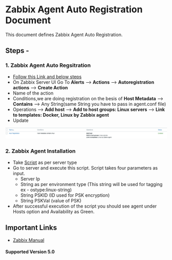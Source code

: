 # Zabbix Agent Auto Registration Document

This document defines Zabbix Agent Auto Registration.

## Steps -

### 1. Zabbix Agent Auto Regsitration

* [Follow this Link and below steps](https://www.zabbix.com/documentation/current/manual/discovery/auto_registration)
* On Zabbix Server UI Go To **Alerts** --> **Actions** --> **Autoregistration actions** --> **Create Action**
* Name of the action
* Conditions,we are doing registration on the besis of **Host Metadata** --> **Contains** --> Any String(same String you have to pass in agent.conf file)
* Operations --> **Add host** --> **Add to host groups: Linux servers** --> **Link to templates: Docker, Linux by Zabbix agent**
* Update

![Agent Auto Registrations](https://github.com/Shubhamjain6197/zabbix-agent-auto-registration/blob/main/img/agent-auto-registrations.png)

### 2. Zabbix Agent Installation

* Take [Script](https://github.com/Shubhamjain6197/zabbix-agent-auto-registration/tree/main/scripts) as per server type
* Go to server and execute this script. Script takes four parameters as input.
  * Server Ip
  * String as per environment type (This string will be used for tagging ex - ostype:linux-string)
  * String PSKID (ID used for PSK encryption)
  * String PSKVal (value of PSK)
* After successful execution of the script you should see agent under Hosts option and Availability as Green.

## Important Links

* [Zabbix Manual](https://www.zabbix.com/documentation/current/manual)

#### Supported Version 5.0
